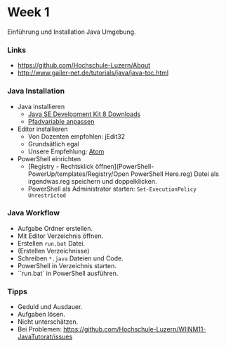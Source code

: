 # Week 1

Einführung und Installation Java Umgebung.

### Links

* https://github.com/Hochschule-Luzern/About
* http://www.gailer-net.de/tutorials/java/java-toc.html

### Java Installation

* Java installieren 
    * [Java SE Development Kit 8 Downloads](http://www.oracle.com/technetwork/java/javase/downloads/jdk8-downloads-2133151.html)
    * [Pfadvariable anpassen](https://docs.oracle.com/javase/tutorial/essential/environment/paths.html)
* Editor installieren
    * Von Dozenten empfohlen: jEdit32
    * Grundsätlich egal
    * Unsere Empfehlung: [Atom](https://atom.io/)
* PowerShell einrichten
    * [Registry - Rechtsklick öffnen](PowerShell-PowerUp/templates/Registry/Open PowerShell Here.reg) Datei als irgendwas.reg speichern und doppelklicken.
    * PowerShell als Administrator starten: `Set-ExecutionPolicy Unrestricted`

### Java Workflow

* Aufgabe Ordner erstellen.
* Mit Editor Verzeichnis öffnen.
* Erstellen `run.bat` Datei.
* (Erstellen Verzeichnisse)
* Schreiben `*.java` Dateien und Code.
* PowerShell in Verzeichnis starten.
* ``run.bat` in PowerShell ausführen.

### Tipps

* Geduld und Ausdauer.
* Aufgaben lösen.
* Nicht unterschätzen.
* Bei Problemen: https://github.com/Hochschule-Luzern/WIINM11-JavaTutorat/issues
